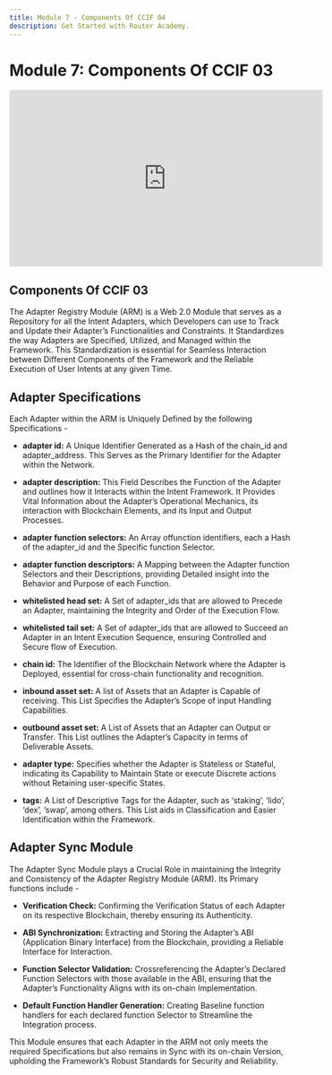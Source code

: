 ```yaml
---
title: Module 7 - Components Of CCIF 04
description: Get Started with Router Academy.
---
```


# Module 7: Components Of CCIF 03

<iframe width="560" height="315" src="https://www.youtube.com/embed/DnGgfG69VTA" frameborder="0" allow="accelerometer; autoplay; encrypted-media; gyroscope; picture-in-picture" allowfullscreen></iframe>

## Components Of CCIF 03

The Adapter Registry Module (ARM) is a Web 2.0 Module that serves as a Repository for all the Intent Adapters, which Developers can use to Track and Update their Adapter’s Functionalities and Constraints. It Standardizes the way Adapters are Specified, Utilized, and Managed within the Framework. This Standardization is essential for Seamless Interaction between Different Components of the Framework and the Reliable Execution of User Intents at any given Time.

## Adapter Specifications

Each Adapter within the ARM is Uniquely Defined by the following Specifications -

- **adapter id:** A Unique Identifier Generated as a Hash of the chain_id and adapter_address. This Serves as the Primary Identifier for the Adapter within the Network.

- **adapter description:** This Field Describes the Function of the Adapter and outlines how it Interacts within the Intent Framework. It Provides Vital Information about the Adapter’s Operational Mechanics, its interaction with Blockchain Elements, and its Input and Output Processes.

- **adapter function selectors:** An Array offunction identifiers, each a Hash of the adapter_id and the Specific function Selector.

- **adapter function descriptors:** A Mapping between the Adapter function Selectors and their Descriptions, providing Detailed insight into the Behavior and Purpose of each Function.

- **whitelisted head set:** A Set of adapter_ids that are allowed to Precede an Adapter, maintaining the Integrity and Order of the Execution Flow.

- **whitelisted tail set:** A Set of adapter_ids that are allowed to Succeed an Adapter in an Intent Execution Sequence, ensuring Controlled and Secure flow of Execution.

- **chain id:** The Identifier of the Blockchain Network where the Adapter is Deployed, essential for cross-chain functionality and recognition.

- **inbound asset set:** A list of Assets that an Adapter is Capable of receiving. This List Specifies the Adapter’s Scope of input Handling Capabilities.

- **outbound asset set:** A List of Assets that an Adapter can Output or Transfer. This List outlines the Adapter’s Capacity in terms of Deliverable Assets.

- **adapter type:** Specifies whether the Adapter is Stateless or Stateful, indicating its Capability to Maintain State or execute Discrete actions without Retaining user-specific States.

- **tags:** A List of Descriptive Tags for the Adapter, such as ‘staking’, ‘lido’, ‘dex’, ‘swap’, among others. This List aids in Classification and Easier Identification within the Framework.

## Adapter Sync Module

The Adapter Sync Module plays a Crucial Role in maintaining the Integrity and Consistency of the Adapter Registry Module (ARM). Its Primary functions include -

- **Verification Check:** Confirming the Verification Status of each Adapter on its respective Blockchain, thereby ensuring its Authenticity.

- **ABI Synchronization:** Extracting and Storing the Adapter’s ABI (Application Binary Interface) from the Blockchain, providing a Reliable Interface for Interaction.

- **Function Selector Validation:** Crossreferencing the Adapter’s Declared Function Selectors with those available in the ABI, ensuring that the Adapter’s Functionality Aligns with its on-chain Implementation.

- **Default Function Handler Generation:** Creating Baseline function handlers for each declared function Selector to Streamline the Integration process.

This Module ensures that each Adapter in the ARM not only meets the required Specifications but also remains in Sync with its on-chain Version, upholding the Framework’s Robust Standards for Security and Reliability.
